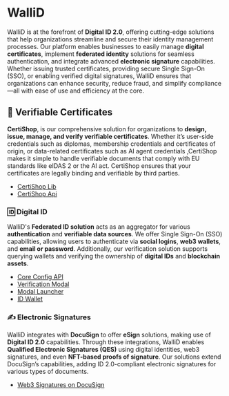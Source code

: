 # WalliD

WalliD is at the forefront of **Digital ID 2.0**, offering cutting-edge solutions that help organizations streamline and secure their identity management processes. Our platform enables businesses to easily manage **digital certificates**, implement **federated identity** solutions for seamless authentication, and integrate advanced **electronic signature** capabilities. Whether issuing trusted certificates, providing secure Single Sign-On (SSO), or enabling verified digital signatures, WalliD ensures that organizations can enhance security, reduce fraud, and simplify compliance—all with ease of use and efficiency at the core.

## 📜 Verifiable Certificates

**CertiShop**, is our comprehensive solution for organizations to **design, issue, manage, and verify verifiable certificates**. Whether it’s user-side  credentials such as diplomas, membership credentials and certificates of origin, or data-related certificates such as AI agent credentials ,CertiShop makes it simple to handle verifiable documents that comply with EU standards like eIDAS 2 or the AI act. CertiShop ensures that your certificates are legally binding and verifiable by third parties.

- [CertiShop Lib](https://github.com/walliDprotocol/CertiShop_lib)
- [CertiShop Api](https://github.com/walliDprotocol/EIDCMP-api)

### 🆔 Digital ID

WalliD's **Federated ID solution** acts as an aggregator for various **authentication** and **verifiable data sources**. We offer Single Sign-On (SSO) capabilities, allowing users to authenticate via **social logins**, **web3 wallets**, and **email or password**. Additionally, our verification solution supports querying wallets and verifying the ownership of **digital IDs** and **blockchain assets**.

- [Core Config API](https://github.com/walliDprotocol/core-config)
- [Verification Modal](https://github.com/walliDprotocol/verification-modal)
- [Modal Launcher](https://github.com/walliDprotocol/modal-launcher)
- [ID Wallet](https://github.com/walliDprotocol/WalliD-Wallet)

### ✍️ Electronic Signatures

WalliD integrates with **DocuSign** to offer **eSign** solutions, making use of **Digital ID 2.0** capabilities. Through these integrations, WalliD enables **Qualified Electronic Signatures (QES)** using digital identities, web3 signatures, and even **NFT-based proofs of signature**. Our solutions extend DocuSign’s capabilities, adding ID 2.0-compliant electronic signatures for various types of documents.

- [Web3 Signatures on DocuSign](https://github.com/walliDprotocol/NFT-Proof-of-Signature)
